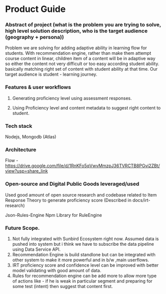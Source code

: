 

# Product Guide


### Abstract of project (what is the problem you are trying to solve, high level solution description, who is the target audience (geography + persona))

Problem we are solving for adding adaptive ability in learning flow for students. With recommendation engine, rather than make them attempt course content in linear, children item of a content will be in adaptive way so either the content not very difficult or too easy according student ability. basically matching right set of content with student ability at that time. Our target audience is student - learning journey.

### Features & user workflows

1. Generating proficiency level using assessment responses.

2. Using Proficiency level and content metadata to suggest right content to student.

### Tech stack

Nodejs, Mongodb (Atlas)

### Architecture

Flow - https://drive.google.com/file/d/1RnKFo5qVwvMmzpJ36TVRCTB8PGvi2ZBt/view?usp=share_link

### Open-source and Digital Public Goods leveraged/used

Used good amount of open source research and codebase related to Item Response Theory to generate proficiency score (Described in docs/irt-research)

Json-Rules-Engine Npm Library for RuleEngine


### Future Scope.

1. Not fully integrated with Sunbird Ecosystem right now. Assumed data is pushed into system but i think we have to subscribe the data pipeline using Data Service API.
2. Recommendation Engine is build standlone but can be integrated with other system to make it more powerful and in b/w ,main userflows.
3. IRT proficiency score and confidence level can be improved with better model validating with good amount of data.
4. Rules for recommendation engine can be add more to allow more type of actions like - if he is weak in particular segment and preparing for some test (intent) then suggest that content first.